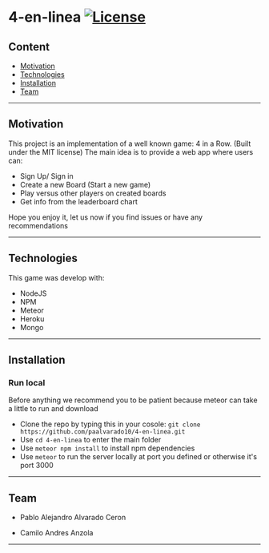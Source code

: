 # 4-en-linea [![License](http://img.shields.io/:license-mit-blue.svg?style=flat-square)](http://badges.mit-license.org)



## Content

- [Motivation](#motivation)
- [Technologies](#technologies)
- [Installation](#installation)
- [Team](#team)

---

## Motivation

This project is an implementation of a well known game: 4 in a Row. (Built under the MIT license)
The main idea is to provide a web app where users can:

- Sign Up/ Sign in
- Create a new Board (Start a new game)
- Play versus other players on created boards 
- Get info from the leaderboard chart 

Hope you enjoy it, let us now if you find issues or have any recommendations

---

## Technologies

This game was develop with:

- NodeJS
- NPM
- Meteor
- Heroku
- Mongo

---

## Installation


### Run local

Before anything we recommend you to be patient because meteor can take a little to run and download 

- Clone the repo by typing this in your cosole: `git clone https://github.com/paalvarado10/4-en-linea.git`
- Use `cd 4-en-linea` to enter the main folder
- Use `meteor npm install` to install npm dependencies
- Use `meteor` to run the server locally at port you defined or otherwise it's port 3000 

---

## Team

- Pablo Alejandro Alvarado Ceron 

- Camilo Andres Anzola


---
